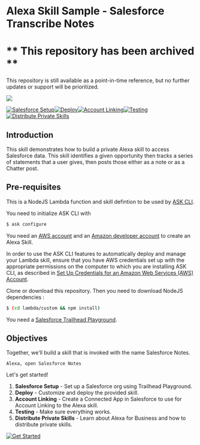 # Alexa Skill Sample - Salesforce Transcribe Notes

# ** This repository has been archived **
This repository is still available as a point-in-time reference, but no further updates or support will be prioritized.

<img src="https://m.media-amazon.com/images/G/01/mobile-apps/dex/alexa/alexa-skills-kit/tutorials/quiz-game/header._TTH_.png" />

[![Salesforce Setup](https://m.media-amazon.com/images/G/01/mobile-apps/dex/alexa/alexa-skills-kit/tutorials/tutorial-page-marker-1-off._TTH_.png)](./instructions/1-salesforce-setup.md)[![Deploy](https://m.media-amazon.com/images/G/01/mobile-apps/dex/alexa/alexa-skills-kit/tutorials/tutorial-page-marker-2-off._TTH_.png)](./instructions/2-deploy.md)[![Account Linking](https://m.media-amazon.com/images/G/01/mobile-apps/dex/alexa/alexa-skills-kit/tutorials/tutorial-page-marker-3-off._TTH_.png)](./instructions/3-account-linking.md)[![Testing](https://m.media-amazon.com/images/G/01/mobile-apps/dex/alexa/alexa-skills-kit/tutorials/tutorial-page-marker-4-off._TTH_.png)](./instructions/4-testing.md)[![Distribute Private Skills](https://m.media-amazon.com/images/G/01/mobile-apps/dex/alexa/alexa-skills-kit/tutorials/tutorial-page-marker-5-off._TTH_.png)](./instructions/5-distribute-private-skills.md)

## Introduction

This skill demonstrates how to build a private Alexa skill to access  Salesforce data. This skill identifies a given opportunity then tracks a series of statements that a user gives, then posts those either as a note or as a Chatter post. 

## Pre-requisites

This is a NodeJS Lambda function and skill defintion to be used by [ASK CLI](https://developer.amazon.com/docs/smapi/quick-start-alexa-skills-kit-command-line-interface.html).

You need to initialize ASK CLI with 

```bash
$ ask configure
```

You need an [AWS account](https://aws.amazon.com) and an [Amazon developer account](https://developer.amazon.com) to create an Alexa Skill.

In order to use the ASK CLI features to automatically deploy and manage your Lambda skill, ensure that you have AWS credentials set up with the appropriate permissions on the computer to which you are installing ASK CLI, as described in [Set Up Credentials for an Amazon Web Services (AWS) Account](https://developer.amazon.com/docs/smapi/set-up-credentials-for-an-amazon-web-services-account.html).

Clone or download this repository. Then you need to download NodeJS dependencies :

```bash
$ (cd lambda/custom && npm install)
```

You need a [Salesforce Trailhead Playground](https://trailhead.salesforce.com/en/modules/trailhead_playground_management/units/create-a-trailhead-playground).


## Objectives

Together, we'll build a skill that is invoked with the name Salesforce Notes.

```text
Alexa, open Salesforce Notes
```

Let's get started!

1. **Salesforce Setup** - Set up a Salesforce org using Trailhead Playground.
2. **Deploy** - Customize and deploy the provided skill. 
3. **Account Linking** - Create a Connected App in Salesforce to use for Account Linking to the Alexa skill.
4. **Testing** - Make sure everything works.
5. **Distribute Private Skills** - Learn about Alexa for Business and how to distribute private skills. 

[![Get Started](https://m.media-amazon.com/images/G/01/mobile-apps/dex/alexa/alexa-skills-kit/tutorials/general/buttons/button_get_started._TTH_.png)](./instructions/1-salesforce-setup.md)


